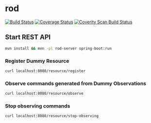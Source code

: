 # rod

[![Build Status](https://travis-ci.org/ekholabs/rod.svg)](https://travis-ci.org/ekholabs/rod)
[![Coverage Status](https://coveralls.io/repos/ekholabs/rod/badge.svg?branch=master&service=github)](https://coveralls.io/github/ekholabs/rod?branch=master)
<a href="https://scan.coverity.com/projects/5771">
  <img alt="Coverity Scan Build Status"
       src="https://scan.coverity.com/projects/5771/badge.svg"/>
</a>

## Start REST API

```bash
mvn install && mvn -pl rod-server spring-boot:run
```

### Register Dummy Resource

```bash
curl localhost:8080/resource/register
```

### Observe commands generated from Dummy Observations

```bash
curl localhost:8080/resource/observe
```

### Stop observing commands

```bash
curl localhost:8080/resource/stop-observing
```

 
